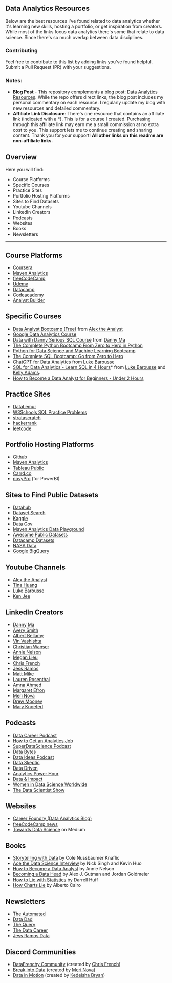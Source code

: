## Data Analytics Resources

Below are the best resources I've found related to data analytics whether it's learning new skills, hosting a portfolio, or get inspiration from creators. While most of the links focus data analytics there's some that relate to data science. 
Since there's so much overlap between data disciplines. 

### Contributing
Feel free to contribute to this list by adding links you've found helpful. Submit a Pull Request (PR) with your suggestions.

### Notes: 
- **Blog Post** - This repository complements a blog post: [Data Analytics Resources](https://www.kellyjadams.com/post/data-analytics-resources). While the repo offers direct links, the blog post includes my personal commentary on each resource. I regularly update my blog with new resources and detailed commentary.
- **Affiliate Link Disclosure**: There's one resource that contains an affiliate link (indicated with a *). This is for a course I created. Purchasing through this affiliate link may earn me a small commission at no extra cost to you. This support lets me to continue creating and sharing content. Thank you for your support! **All other links on this readme are non-affiliate links.**

## Overview

Here you will find:

- Course Platforms
- Specific Courses
- Practice Sites
- Portfolio Hosting Platforms
- Sites to Find Datasets
- Youtube Channels
- LinkedIn Creators
- Podcasts
- Websites
- Books
- Newsletters

---

## Course Platforms

- [Coursera](https://www.coursera.org/)
- [Maven Analytics](https://www.mavenanalytics.io/) 
- [freeCodeCamp](https://www.freecodecamp.org/learn/)
- [Udemy](https://www.udemy.com/)
- [Datacamp](https://www.datacamp.com/)
- [Codeacademy](https://www.codecademy.com/)
- [Analyst Builder](https://www.analystbuilder.com/) 

## Specific Courses

- [Data Analyst Bootcamp (Free)](https://youtube.com/playlist?list=PLUaB-1hjhk8FE_XZ87vPPSfHqb6OcM0cF) from [Alex the Analyst](https://www.youtube.com/@AlexTheAnalyst) 
- [Google Data Analytics Course](https://grow.google/dataanalytics/#?modal_active=none) 
- [Data with Danny Serious SQL Course](https://www.datawithdanny.com/courses/serious-sql) from [Danny Ma](https://www.datawithdanny.com/)
- [The Complete Python Bootcamp From Zero to Hero in Python](https://www.udemy.com/course/complete-python-bootcamp/)
- [Python for Data Science and Machine Learning Bootcamp](https://www.udemy.com/course/python-for-data-science-and-machine-learning-bootcamp/)
- [The Complete SQL Bootcamp: Go from Zero to Hero](https://www.udemy.com/course/the-complete-sql-bootcamp/)
- [ChatGPT for Data Analytics](https://www.lukebarousse.com/chatgpt) from [Luke Barousse](https://www.lukebarousse.com/)
- [SQL for Data Analytics - Learn SQL in 4 Hours](https://youtu.be/7mz73uXD9DA?feature=shared)* from [Luke Barousse](https://www.lukebarousse.com/) and [Kelly Adams](https://www.kellyjadams.com/).
- [How to Become a Data Analyst for Beginners - Under 2 Hours](https://youtube.com/playlist?list=PLXledyz7GVuI6L6NZfmwywMKXqCFd0OeK&si=TjaAAJOvN_HI9-HO)

## Practice Sites

- [DataLemur](https://datalemur.com/?referralCode=AbMUPIHm)
- [W3Schools SQL Practice Problems](https://www.w3schools.com/sql/sql_exercises.asp)
- [stratascratch](https://www.stratascratch.com/) 
- [hackerrank](https://www.hackerrank.com/)
- [leetcode](https://leetcode.com/)

## Portfolio Hosting Platforms

- [Github](https://github.com/)
- [Maven Analytics](https://www.mavenanalytics.io/showcase)
- [Tableau Public](https://public.tableau.com/app/discover)
- [Carrd.co](https://carrd.co/) 
- [novyPro](https://www.novypro.com/) (for PowerBI) 

## Sites to Find Public Datasets

- [Datahub](https://datahub.io/collections)
- [Dataset Search](https://datasetsearch.research.google.com/) 
- [Kaggle](https://www.kaggle.com/datasets) 
- [Data Gov](https://data.gov/)
- [Maven Analytics Data Playground](https://www.mavenanalytics.io/data-playground)
- [Awesome Public Datasets](https://github.com/awesomedata/awesome-public-datasets)
- [Datacamp Datasets](https://www.datacamp.com/workspace/datasets)
- [NASA Data](https://data.nasa.gov/)
- [Google BigQuery](https://cloud.google.com/bigquery/docs/sandbox)

## Youtube Channels

- [Alex the Analyst](https://www.youtube.com/c/AlexTheAnalyst)
- [Tina Huang](https://www.youtube.com/channel/UC2UXDak6o7rBm23k3Vv5dww/featured) 
- [Luke Barousse](https://www.youtube.com/c/LukeBarousse)
- [Ken Jee](https://www.youtube.com/@KenJee_ds/featured)

## LinkedIn Creators

- [Danny Ma](https://www.linkedin.com/in/datawithdanny/) 
- [Avery Smith](https://www.linkedin.com/in/averyjsmith/) 
- [Albert Bellamy](https://www.linkedin.com/in/bellamy-al/) 
- [Vin Vashishta](https://www.linkedin.com/in/vineetvashishta/)  
- [Christian Wanser](https://www.linkedin.com/in/christian-wanser/) 
- [Annie Nelson](https://www.linkedin.com/in/annie-nelson-analyst/) 
- [Megan Lieu](https://www.linkedin.com/in/meganlieu/)
- [Chris French](https://www.linkedin.com/in/chris-french-data/)
- [Jess Ramos](https://www.linkedin.com/in/jessramosmsba/)
- [Matt Mike](https://www.linkedin.com/in/matthewmike/)
- [Lauren Rosenthal](https://www.linkedin.com/in/lauren-rosenthal/)
- [Amna Ahmed](https://www.linkedin.com/in/amna-ahmed3282/)
- [Margaret Efron](https://www.linkedin.com/in/mnefron/)
- [Meri Nova](https://www.linkedin.com/in/meri-bozulanova/) 
- [Drew Mooney](https://www.linkedin.com/in/drew-mooney-data/) 
- [Mary Knoeferl](https://www.linkedin.com/in/mary-knoeferl/)

## Podcasts

- [Data Career Podcast](https://anchor.fm/datacareerpodcast) 
- [How to Get an Analytics Job](https://www.youtube.com/@howtogetananalyticsjob336/featured)
- [SuperDataScience Podcast](https://www.superdatascience.com/podcast) 
- [Data Bytes](https://www.womenindata.org/podcast) 
- [Data Ideas Podcast](https://open.spotify.com/show/5pYsyJRoNStY1a6Ubw38v5?si=77c0959f2992402b)
- [Data Skeptic](https://dataskeptic.com/) 
- [Data Driven](https://datadriven.tv/) 
- [Analytics Power Hour](https://analyticshour.io/)
- [Data & Impact](https://podcasts.apple.com/us/podcast/data-impact-a-passion2knowledge-experience/id1431897021)
- [Women in Data Science Worldwide](https://www.widsworldwide.org/get-inspired/podcasts/)
- [The Data Scientist Show](https://www.youtube.com/c/thedatascientistshow)
  
## Websites

- [Career Foundry (Data Analytics Blog)](https://careerfoundry.com/en/blog/data-analytics/)
- [freeCodeCamp news](https://www.freecodecamp.org/news/)
- [Towards Data Science](https://towardsdatascience.com/) on Medium

## Books
- [Storytelling with Data](https://a.co/d/7ZkLYj1) by Cole Nussbaumer Knaflic
- [Ace the Data Science Interview](https://a.co/d/64kIImN) by Nick Singh and Kevin Huo 
- [How to Become a Data Analyst](https://a.co/d/3BUp5m4)  by Annie Nelson
- [Becoming a Data Head](https://a.co/d/4fB31Aw) by Alex J. Gutman and Jordan Goldmeier
- [How to Lie with Statistics](https://a.co/d/6AaKxB7) by Darrell Huff 
- [How Charts Lie](https://a.co/d/fwnyO3j) by Alberto Cairo

## Newsletters

- [The Automated](https://www.theautomated.co/) 
- [Data Dad](https://www.datadad.io/tdhnewsletter)
- [The Query](https://newsletter.thequery.io/)
- [The Data Career](https://thdatapoint.substack.com/)
- [Jess Ramos Data](https://jess-ramos-data.ck.page/)

## Discord Communities

- [DataFrenchy Community](https://discord.gg/Nwps7yGheJ) (created by [Chris French](https://www.linkedin.com/in/chris-french-data/))
- [Break into Data](https://discord.gg/kqQDVdhqFf) (created by [Meri Nova](https://www.linkedin.com/in/meri-bozulanova/))
- [Data in Motion](https://discord.gg/nsfMTQqqeA) (created by [Kedeisha Bryan](https://www.linkedin.com/in/kedeishabryan/))
